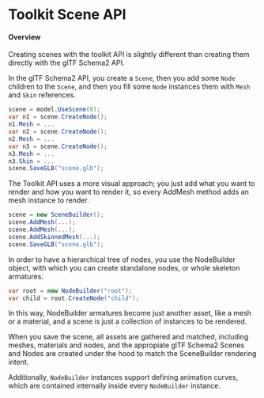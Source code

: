﻿# Toolkit Scene API

#### Overview

Creating scenes with the toolkit API is slightly different than creating them
directly with the glTF Schema2 API.

In the glTF Schema2 API, you create a `Scene`, then you add some `Node` children to the
`Scene`, and then you fill some `Node` instances them with `Mesh` and `Skin` references.

```c#
scene = model.UseScene(0);
var n1 = scene.CreateNode();
n1.Mesh = ...
var n2 = scene.CreateNode();
n2.Mesh = ...
var n3 = scene.CreateNode();
n3.Mesh = ...
n3.Skin = ...
scene.SaveGLB("scene.glb");

```

The Toolkit API uses a more visual approach; you just add what you want to render
and how you want to render it, so every AddMesh method adds an mesh instance to render.

```c#
scene = new SceneBuilder();
scene.AddMesh(...);
scene.AddMesh(...);
scene.AddSkinnedMesh(...);
scene.SaveGLB("scene.glb");
```

In order to have a hierarchical tree of nodes, you use the NodeBuilder object, with
which you can create standalone nodes, or whole skeleton armatures.

```c#
var root = new NodeBuilder("root");
var child = root.CreateNode("child");

```

In this way, NodeBuilder armatures become just another asset, like a mesh or a material,
and a scene is just a collection of instances to be rendered.

When you save the scene, all assets are gathered and matched, including meshes, materials
and nodes, and the appropiate glTF Schema2 Scenes and Nodes are created under the hood to
match the SceneBuilder rendering intent.

Additionally, `NodeBuilder` instances support defining animation curves, which are contained
internally inside every `NodeBuilder` instance.